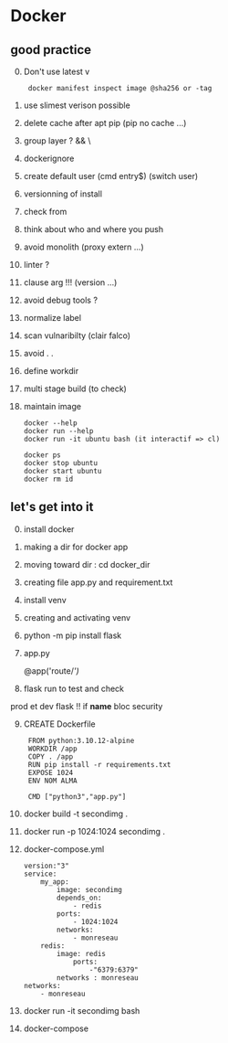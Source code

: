# Docker

## good practice 

0. Don't use latest v 

        docker manifest inspect image @sha256 or -tag
1. use slimest verison possible
2. delete cache after apt pip (pip no cache ...)
3. group layer ? && \
4. dockerignore
5. create default user (cmd entry$) (switch user)
6. versionning of install
7. check from
8. think about who and where you push
9. avoid monolith (proxy extern ...)
10. linter ?
11. clause arg !!! (version ...)
12. avoid debug tools ?
13. normalize label
14. scan vulnaribilty (clair falco)
15. avoid . .
16. define workdir
17. multi stage build (to check) 
18. maintain image 

        docker --help
        docker run --help
        docker run -it ubuntu bash (it interactif => cl)

        docker ps
        docker stop ubuntu
        docker start ubuntu 
        docker rm id 


## let's get into it 

0. install docker
1. making a dir for docker app
2. moving toward dir : cd docker_dir
3. creating file app.py and requirement.txt
4. install venv
5. creating and activating venv 
6. python -m pip install flask
7. app.py

    @app('route/<var>')

8. flask run to test and check

prod et dev flask !! if __name__ bloc
security 

9. CREATE Dockerfile

        FROM python:3.10.12-alpine
        WORKDIR /app
        COPY . /app
        RUN pip install -r requirements.txt
        EXPOSE 1024
        ENV NOM ALMA

        CMD ["python3","app.py"]

10. docker build -t secondimg .
11. docker run -p 1024:1024 secondimg . 
12. docker-compose.yml

        version:"3"
        service: 
            my_app:
                image: secondimg
                depends_on:
                    - redis
                ports:
                    - 1024:1024
                networks:
                    - monreseau
            redis:
                image: redis
                    ports: 
                        -"6379:6379"
                networks : monreseau
        networks:
            - monreseau

13. docker run -it secondimg bash
14. docker-compose 